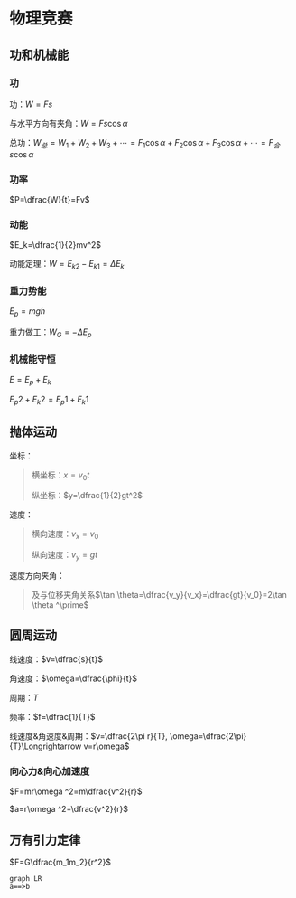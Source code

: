 # 物理竞赛

## 功和机械能

### 功

功：$W=Fs$

与水平方向有夹角：$W=Fs\cos \alpha$

总功：$W_总=W_1+W_2+W_3+\cdots=F_1\cos \alpha+F_2\cos \alpha+F_3\cos \alpha+\cdots=F_合s\cos \alpha$

### 功率

$P=\dfrac{W}{t}=Fv$

### 动能

$E_k=\dfrac{1}{2}mv^2$

动能定理：$W=E_{k2}-E_{k1}=\Delta E_k$

### 重力势能

$E_p=mgh$

重力做工：$W_G=-\Delta E_p$

### 机械能守恒

$E=E_p+E_k$

$E_p2+E_k2=E_p1+E_k1$

## 抛体运动

坐标：
> 横坐标：$x=v_0t$
>
> 纵坐标：$y=\dfrac{1}{2}gt^2$

速度：
> 横向速度：$v_x=v_0$
>
> 纵向速度：$v_y=gt$

速度方向夹角：
> 及与位移夹角关系$\tan \theta=\dfrac{v_y}{v_x}=\dfrac{gt}{v_0}=2\tan \theta ^\prime$

## 圆周运动

线速度：$v=\dfrac{s}{t}$

角速度：$\omega=\dfrac{\phi}{t}$

周期：$T$

频率：$f=\dfrac{1}{T}$

线速度&角速度&周期：$v=\dfrac{2\pi r}{T}, \omega=\dfrac{2\pi}{T}\Longrightarrow v=r\omega$

### 向心力&向心加速度

$F=mr\omega ^2=m\dfrac{v^2}{r}$

$a=r\omega ^2=\dfrac{v^2}{r}$

## 万有引力定律

$F=G\dfrac{m_1m_2}{r^2}$

```mermaid
graph LR
a==>b
```
